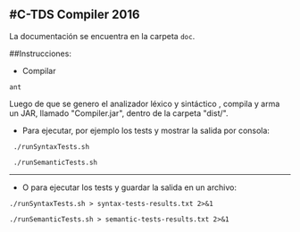 #C-TDS Compiler 2016
---
La documentación se encuentra en la carpeta `doc`.

##Instrucciones:
   - Compilar 
   
   ```
   ant
   
   ```

Luego de que se genero el analizador léxico y sintáctico , compila y arma un JAR, llamado "Compiler.jar", dentro de la carpeta  "dist/".

   - Para ejecutar, por ejemplo los tests y mostrar la salida por consola:
   ```
    ./runSyntaxTests.sh
   
    ./runSemanticTests.sh
   
   ```
   ---
   - O para ejecutar los tests y guardar la salida en un archivo:
   ```
   ./runSyntaxTests.sh > syntax-tests-results.txt 2>&1
   
   ./runSemanticTests.sh > semantic-tests-results.txt 2>&1
   
   ```
